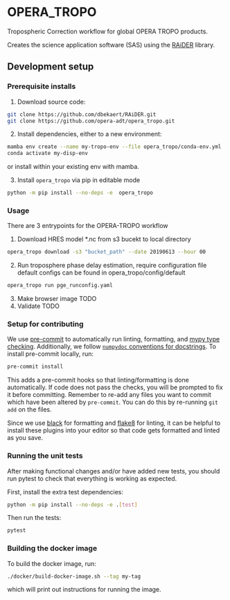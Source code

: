 # OPERA_TROPO

Tropospheric Correction workflow for global OPERA TROPO products.

Creates the science application software (SAS) using the [RAiDER](https://github.com/dbekaert/RAiDER) library.

## Development setup


### Prerequisite installs
1. Download source code:
```bash
git clone https://github.com/dbekaert/RAiDER.git
git clone https://github.com/opera-adt/opera_tropo.git
```
2. Install dependencies, either to a new environment:
```bash
mamba env create --name my-tropo-env --file opera_tropo/conda-env.yml
conda activate my-disp-env
```
or install within your existing env with mamba.

3. Install `opera_tropo` via pip in editable mode
```bash
python -m pip install --no-deps -e  opera_tropo
```

### Usage

There are 3 entrypoints for the OPERA-TROPO workflow

1. Download HRES model *.nc from s3 bucekt to local directory
```bash
opera_tropo download -s3 "bucket_path" --date 20190613 --hour 00
```
2. Run troposphere phase delay estimation, require configuration file
   default configs can be found in opera_tropo/config/default
```bash
opera_tropo run pge_runconfig.yaml
```
3. Make browser image
TODO
4. Validate 
TODO

### Setup for contributing


We use [pre-commit](https://pre-commit.com/) to automatically run linting, formatting, and [mypy type checking](https://www.mypy-lang.org/).
Additionally, we follow [`numpydoc` conventions for docstrings](https://numpydoc.readthedocs.io/en/latest/format.html).
To install pre-commit locally, run:

```bash
pre-commit install
```
This adds a pre-commit hooks so that linting/formatting is done automatically. If code does not pass the checks, you will be prompted to fix it before committing.
Remember to re-add any files you want to commit which have been altered by `pre-commit`. You can do this by re-running `git add` on the files.

Since we use [black](https://black.readthedocs.io/en/stable/) for formatting and [flake8](https://flake8.pycqa.org/en/latest/) for linting, it can be helpful to install these plugins into your editor so that code gets formatted and linted as you save.

### Running the unit tests

After making functional changes and/or have added new tests, you should run pytest to check that everything is working as expected.

First, install the extra test dependencies:
```bash
python -m pip install --no-deps -e .[test]
```

Then run the tests:

```bash
pytest
```


### Building the docker image

To build the docker image, run:
```bash
./docker/build-docker-image.sh --tag my-tag
```
which will print out instructions for running the image.